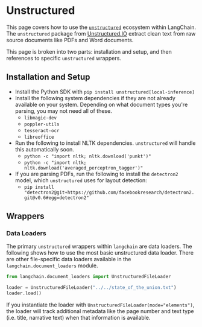 # Unstructured

This page covers how to use the [`unstructured`](https://github.com/Unstructured-IO/unstructured)
ecosystem within LangChain. The `unstructured` package from
[Unstructured.IO](https://www.unstructured.io/) extract clean text from raw source documents like
PDFs and Word documents.


This page is broken into two parts: installation and setup, and then references to specific
`unstructured` wrappers.

## Installation and Setup
- Install the Python SDK with `pip install unstructured[local-inference]`
- Install the following system dependencies if they are not already available on your system.
  Depending on what document types you're parsing, you may not need all of these.
    - `libmagic-dev`
    - `poppler-utils`
    - `tesseract-ocr`
    - `libreoffice`
- Run the following to install NLTK dependencies. `unstructured` will handle this automatically
  soon.
  - `python -c "import nltk; nltk.download('punkt')"`
  - `python -c "import nltk; nltk.download('averaged_perceptron_tagger')"`
- If you are parsing PDFs, run the following to install the `detectron2` model, which
  `unstructured` uses for layout detection:
    - `pip install "detectron2@git+https://github.com/facebookresearch/detectron2.git@v0.6#egg=detectron2"`

## Wrappers

### Data Loaders

The primary `unstructured` wrappers within `langchain` are data loaders. The following
shows how to use the most basic unstructured data loader. There are other file-specific
data loaders available in the `langchain.document_loaders` module.

```python
from langchain.document_loaders import UnstructuredFileLoader

loader = UnstructuredFileLoader("../../state_of_the_union.txt")
loader.load()
```

If you instantiate the loader with `UnstructuredFileLoader(mode="elements")`, the loader
will track additional metadata like the page number and text type (i.e. title, narrative text)
when that information is available.
